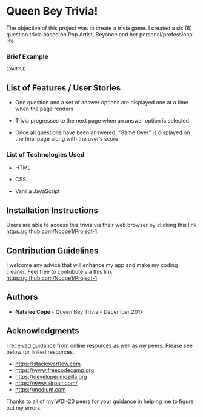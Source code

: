 # Queen Bey Trivia!
The objective of this project was to create a trivia game. I created a six (6) question trivia based on Pop Artist, Beyoncé and her personal/professional life.

### Brief Example

```
EXAMPLE
```

## List of Features / User Stories
* One question and a set of answer options are displayed one at a time when the page renders

* Trivia progresses to the next page when an answer option is selected

* Once all questions have been answered, “Game Over” is displayed on the final page along with the user’s score

### List of Technologies Used
* HTML

* CSS

* Vanilla JavaScript

## Installation Instructions
Users are able to access this trivia via their web browser by clicking this link https://github.com/Ncope1/Project-1.

## Contribution Guidelines
I welcome any advice that will enhance my app and make my coding cleaner. Feel free to contribute via this link https://github.com/Ncope1/Project-1.

## Authors

* **Natalee Cope** - Queen Bey Trivia - December 2017

## Acknowledgments

I received guidance from online resources as well as my peers. Please see below for linked resources.
* https://stackoverflow.com
* https://www.freecodecamp.org
* https://developer.mozilla.org
* https://www.airpair.com/
* https://medium.com

Thanks to all of my WDI-20 peers for your guidance in helping me to figure out my errors.